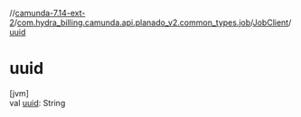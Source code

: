 //[camunda-7.14-ext-2](../../../index.md)/[com.hydra_billing.camunda.api.planado_v2.common_types.job](../index.md)/[JobClient](index.md)/[uuid](uuid.md)

# uuid

[jvm]\
val [uuid](uuid.md): String
